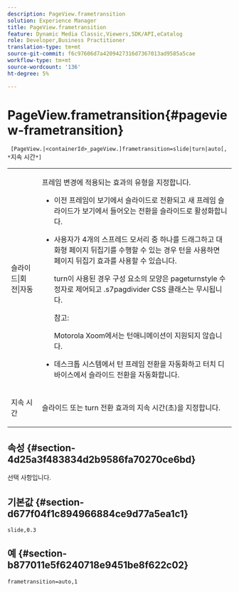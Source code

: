 ```yaml
---
description: PageView.frametransition
solution: Experience Manager
title: PageView.frametransition
feature: Dynamic Media Classic,Viewers,SDK/API,eCatalog
role: Developer,Business Practitioner
translation-type: tm+mt
source-git-commit: f6c97606d7a4209427316d7367013ad9585a5cae
workflow-type: tm+mt
source-wordcount: '136'
ht-degree: 5%

---
```



# PageView.frametransition{#pageview-frametransition}

` [PageView.|<containerId>_pageView.]frametransition=slide|turn|auto[, *`지속 시간`*]`

<table id="table_625D0EEDA21B46FEA3F5CF7DDF769B50"> 
 <tbody> 
  <tr> 
   <td colname="col1"> <p> <span class="codeph"> 슬라이드|회전|자동</span> </p> </td> 
   <td colname="col2"> <p> 프레임 변경에 적용되는 효과의 유형을 지정합니다. </p> <p> 
     <ul id="ul_4224B7C2722A4185A8BD48703D019AA1"> 
      <li id="li_8482037F8E1C4F11A84DF51790A073FE"> <p><span class="codeph"> 이전 </span> 프레임이 보기에서 슬라이드로 전환되고 새 프레임 슬라이드가 보기에서 들어오는 전환을 슬라이드로 활성화합니다. </p> </li> 
      <li id="li_CE9A99564DF348D0A76AB2A5945155A5"> <p><span class="codeph"> 사용자가 4개의 스프레드 모서리 중 하나를 드래그하고 대화형 페이지 뒤집기를 수행할 수 있는 경우 </span> 턴을 사용하면 페이지 뒤집기 효과를 사용할 수 있습니다. </p> <p><span class="codeph"> turn</span>이 사용된 경우 구성 요소의 모양은 <span class="codeph"> pageturnstyle</span> 수정자로 제어되고 <span class="codeph"> .s7pagdivider</span> CSS 클래스는 무시됩니다. </p> <p>참고:  <p><span class="codeph"> Motorola </span> Xoom에서는 턴애니메이션이 지원되지 않습니다. </p> </p> </li> 
      <li id="li_79F85B0429CD4B389399FB3823FE767F"> <p> <span class="codeph"> 데스크톱 </span> 시스템에서 턴 프레임 전환을 자동화하고 터치 디바이스에서 슬라이드 전환을 자동화합니다. </p> </li> 
     </ul> </p> </td> 
  </tr> 
  <tr> 
   <td colname="col1"> <p><span class="codeph"><span class="varname"> 지속 시간</span></span> </p> </td> 
   <td colname="col2"> <p><span class="codeph"> 슬라이드</span> 또는 <span class="codeph"> turn</span> 전환 효과의 지속 시간(초)을 지정합니다. </p> </td> 
  </tr> 
 </tbody> 
</table>

## 속성 {#section-4d25a3f483834d2b9586fa70270ce6bd}

선택 사항입니다.

## 기본값 {#section-d677f04f1c894966884ce9d77a5ea1c1}

`slide,0.3`

## 예 {#section-b877011e5f6240718e9451be8f622c02}

`frametransition=auto,1`
